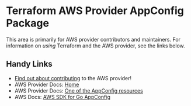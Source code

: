 # Terraform AWS Provider AppConfig Package

This area is primarily for AWS provider contributors and maintainers. For information on _using_ Terraform and the AWS provider, see the links below.


## Handy Links

* [Find out about contributing](https://hashicorp.github.io/terraform-provider-aws/#contribute) to the AWS provider!
* AWS Provider Docs: [Home](https://registry.terraform.io/providers/hashicorp/aws/latest/docs)
* AWS Provider Docs: [One of the AppConfig resources](https://registry.terraform.io/providers/hashicorp/aws/latest/docs/resources/appconfig_application)
* AWS Docs: [AWS SDK for Go AppConfig](https://docs.aws.amazon.com/sdk-for-go/api/service/appconfig/)
